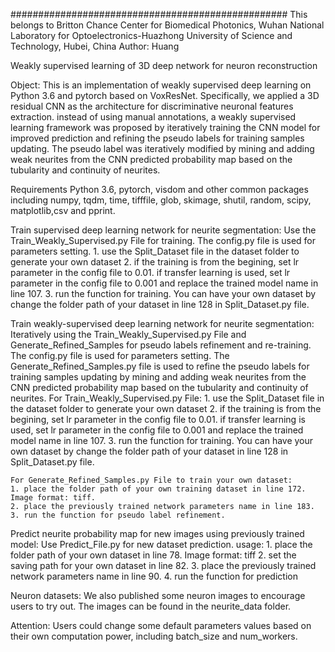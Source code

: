 ##################################################
This belongs to Britton Chance Center for Biomedical Photonics, Wuhan National Laboratory for Optoelectronics-Huazhong University of Science and Technology, Hubei, China
Author: Huang

Weakly supervised learning of 3D deep network for neuron reconstruction

Object:
    This is an implementation of weakly supervised deep learning on Python 3.6 and pytorch based on VoxResNet.
    Specifically, we applied a 3D residual CNN as the architecture for discriminative neuronal features extraction.
    instead of using manual annotations, a weakly supervised learning framework was proposed by iteratively training the CNN model for improved 
    prediction and refining the pseudo labels for training samples updating. The pseudo label was iteratively modified by mining and adding weak 
    neurites from the CNN predicted probability map based on the tubularity and continuity of neurites.  

Requirements
    Python 3.6, pytorch, visdom and other common packages including numpy, tqdm, time, tifffile, glob, skimage, shutil, random, scipy, matplotlib,csv and pprint.

Train supervised deep learning network for neurite segmentation:
    Use the Train_Weakly_Supervised.py File for training. The config.py file is used for parameters setting.
    1. use the Split_Dataset file in the dataset folder to generate your own dataset
    2. if the training is from the begining, set lr parameter in the config file to 0.01.
       if transfer learning is used, set lr parameter in the config file to 0.001 and replace the trained model name in line 107.
    3. run the function for training. 
    You can have your own dataset by change the folder path of your dataset in line 128 in Split_Dataset.py file.
    
Train weakly-supervised deep learning network for neurite segmentation:
    Iteratively using the Train_Weakly_Supervised.py File and Generate_Refined_Samples for pseudo labels refinement and re-training. 
    The config.py file is used for parameters setting.
    The Generate_Refined_Samples.py file is used to refine the pseudo labels for training samples updating by mining and adding weak neurites from the CNN predicted probability map based on the tubularity and continuity of neurites.
    For Train_Weakly_Supervised.py File:
    1. use the Split_Dataset file in the dataset folder to generate your own dataset
    2. if the training is from the begining, set lr parameter in the config file to 0.01.
       if transfer learning is used, set lr parameter in the config file to 0.001 and replace the trained model name in line 107.
    3. run the function for training. 
    You can have your own dataset by change the folder path of your dataset in line 128 in Split_Dataset.py file.
    
    For Generate_Refined_Samples.py File to train your own dataset:
    1. place the folder path of your own training dataset in line 172. Image format: tiff.
    2. place the previously trained network parameters name in line 183.
    3. run the function for pseudo label refinement.

Predict neurite probability map for new images using previously trained model:
    Use Predict_File.py for new dataset prediction.
    usage:
    1. place the folder path of your own dataset in line 78. Image format: tiff
    2. set the saving path for your own dataset in line 82.
    3. place the previously trained network parameters name in line 90.
    4. run the function for prediction

Neuron datasets:
    We also published some neuron images to encourage users to try out. The images can be found in the neurite_data folder.

Attention:
    Users could change some default parameters values based on their own computation power, including batch_size and num_workers.
  

